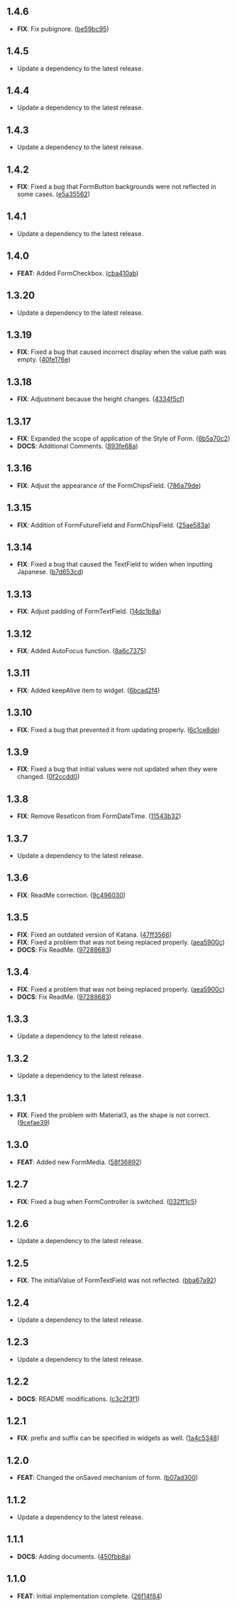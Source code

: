 ## 1.4.6

 - **FIX**: Fix pubignore. ([be59bc95](https://github.com/mathrunet/flutter_masamune/commit/be59bc95bb855e50164dc53f8bc94689776734da))

## 1.4.5

 - Update a dependency to the latest release.

## 1.4.4

 - Update a dependency to the latest release.

## 1.4.3

 - Update a dependency to the latest release.

## 1.4.2

 - **FIX**: Fixed a bug that FormButton backgrounds were not reflected in some cases. ([e5a35562](https://github.com/mathrunet/flutter_masamune/commit/e5a35562829c3b3acc048f1ac121b6efeb446722))

## 1.4.1

 - Update a dependency to the latest release.

## 1.4.0

 - **FEAT**: Added FormCheckbox. ([cba410ab](https://github.com/mathrunet/flutter_masamune/commit/cba410abe2d8520da5adf8d54d8a673d5e64aa33))

## 1.3.20

 - Update a dependency to the latest release.

## 1.3.19

 - **FIX**: Fixed a bug that caused incorrect display when the value path was empty. ([40fe176e](https://github.com/mathrunet/flutter_masamune/commit/40fe176e1be32329e489dfb929439cdc411fcd90))

## 1.3.18

 - **FIX**: Adjustment because the height changes. ([4334f5cf](https://github.com/mathrunet/flutter_masamune/commit/4334f5cfa766e8e0ca720afcd750079d9000bcf1))

## 1.3.17

 - **FIX**: Expanded the scope of application of the Style of Form. ([6b5a70c2](https://github.com/mathrunet/flutter_masamune/commit/6b5a70c2e0bef1361720d216dbf30b3c6794291a))
 - **DOCS**: Additional Comments. ([893fe68a](https://github.com/mathrunet/flutter_masamune/commit/893fe68a6fa09b258a837ae83caeacdde08615d9))

## 1.3.16

 - **FIX**: Adjust the appearance of the FormChipsField. ([786a79de](https://github.com/mathrunet/flutter_masamune/commit/786a79de984c1eda737b4e954544fe476289e561))

## 1.3.15

 - **FIX**: Addition of FormFutureField and FormChipsField. ([25ae583a](https://github.com/mathrunet/flutter_masamune/commit/25ae583a81c578b96314a866a092d6097e41ebdb))

## 1.3.14

 - **FIX**: Fixed a bug that caused the TextField to widen when inputting Japanese. ([b7d653cd](https://github.com/mathrunet/flutter_masamune/commit/b7d653cdc96f8917c0f57de22d31da10fec60ace))

## 1.3.13

 - **FIX**: Adjust padding of FormTextField. ([14dc1b8a](https://github.com/mathrunet/flutter_masamune/commit/14dc1b8aede2a5e4be706145b42134a1e868cddf))

## 1.3.12

 - **FIX**: Added AutoFocus function. ([8a6c7375](https://github.com/mathrunet/flutter_masamune/commit/8a6c7375cf5dbc5fbb73e6cb758222049e4d7f21))

## 1.3.11

 - **FIX**: Added keepAlive item to widget. ([6bcad2f4](https://github.com/mathrunet/flutter_masamune/commit/6bcad2f4bdc1c1a7c2fe308364d29518796e7fed))

## 1.3.10

 - **FIX**: Fixed a bug that prevented it from updating properly. ([6c1ce8de](https://github.com/mathrunet/flutter_masamune/commit/6c1ce8de4b183e874238e4ae1fbade2748459476))

## 1.3.9

 - **FIX**: Fixed a bug that initial values were not updated when they were changed. ([0f2ccdd0](https://github.com/mathrunet/flutter_masamune/commit/0f2ccdd064cc1910729ee1b6995e4210e552f6ea))

## 1.3.8

 - **FIX**: Remove ResetIcon from FormDateTime. ([11543b32](https://github.com/mathrunet/flutter_masamune/commit/11543b32f402360e731d13074ee0c6d24017bac0))

## 1.3.7

 - Update a dependency to the latest release.

## 1.3.6

 - **FIX**: ReadMe correction. ([9c496030](https://github.com/mathrunet/flutter_masamune/commit/9c496030d22849e87490598c13f02669b0c9dd9b))

## 1.3.5

 - **FIX**: Fixed an outdated version of Katana. ([47ff3566](https://github.com/mathrunet/flutter_masamune/commit/47ff35667f59be0d24bdf6554f277583f70e71bf))
 - **FIX**: Fixed a problem that was not being replaced properly. ([aea5900c](https://github.com/mathrunet/flutter_masamune/commit/aea5900c2e0caaed7dcc9aed12eb8e7814729dd9))
 - **DOCS**: Fix ReadMe. ([97288683](https://github.com/mathrunet/flutter_masamune/commit/9728868373615da7b75528353c757946ff726fde))

## 1.3.4

 - **FIX**: Fixed a problem that was not being replaced properly. ([aea5900c](https://github.com/mathrunet/flutter_masamune/commit/aea5900c2e0caaed7dcc9aed12eb8e7814729dd9))
 - **DOCS**: Fix ReadMe. ([97288683](https://github.com/mathrunet/flutter_masamune/commit/9728868373615da7b75528353c757946ff726fde))

## 1.3.3

 - Update a dependency to the latest release.

## 1.3.2

 - Update a dependency to the latest release.

## 1.3.1

 - **FIX**: Fixed the problem with Material3, as the shape is not correct. ([9cefae39](https://github.com/mathrunet/flutter_masamune/commit/9cefae39f085734a9cda926c206c005d83fed9fb))

## 1.3.0

 - **FEAT**: Added new FormMedia. ([58f36892](https://github.com/mathrunet/flutter_masamune/commit/58f36892b2ee84c4fabe50380ddb1016b19a3837))

## 1.2.7

 - **FIX**: Fixed a bug when FormController is switched. ([032ff1c5](https://github.com/mathrunet/flutter_masamune/commit/032ff1c53f28eab83ada44870035b6ff57e13f47))

## 1.2.6

 - Update a dependency to the latest release.

## 1.2.5

 - **FIX**: The initialValue of FormTextField was not reflected. ([bba67a92](https://github.com/mathrunet/flutter_masamune/commit/bba67a92f1d269d13a2d839c74017f539334e86d))

## 1.2.4

 - Update a dependency to the latest release.

## 1.2.3

 - Update a dependency to the latest release.

## 1.2.2

 - **DOCS**: README modifications. ([c3c2f3f1](https://github.com/mathrunet/flutter_masamune/commit/c3c2f3f13e63d7d76f1e0bcbeaa8b26fb228dd7f))

## 1.2.1

 - **FIX**: prefix and suffix can be specified in widgets as well. ([1a4c5348](https://github.com/mathrunet/flutter_masamune/commit/1a4c5348c2ac0dbec5c729db1e974e7de138ff55))

## 1.2.0

 - **FEAT**: Changed the onSaved mechanism of form. ([b07ad300](https://github.com/mathrunet/flutter_masamune/commit/b07ad3003ac0c5b07c6711c97256f3eb8b5ca03b))

## 1.1.2

 - Update a dependency to the latest release.

## 1.1.1

 - **DOCS**: Adding documents. ([450fbb8a](https://github.com/mathrunet/flutter_masamune/commit/450fbb8a825933b2558e8e242db246001bf029e7))

## 1.1.0

 - **FEAT**: Initial implementation complete. ([26f14f84](https://github.com/mathrunet/flutter_masamune/commit/26f14f842483b3a7c8fdaf5ef0163d9003c48510))

